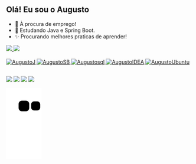 ## Olá! Eu sou o Augusto 

- 🔭 À procura de emprego!
- 🌱 Estudando Java e Spring Boot.
- ✨ Procurando melhores praticas de aprender!

<div>
  <a href="https://github.com/AugustoSandrini">
    <img height="180em" src="https://github-readme-stats.vercel.app/api?username=AugustoSandrini&show_icons=true&theme=dark&include_all_commits=true&count_private=true"/>
    <img height="180em" src="https://github-readme-stats.vercel.app/api/top-langs/?username=AugustoSandrini&layout=compact&langs_count=16&theme=dark"/>
</div>
  
<div style="display: inline_block"><br>
  <img align="center" alt="AugustoJ" height="40" width="40" src="https://cdn.jsdelivr.net/gh/devicons/devicon/icons/java/java-original-wordmark.svg">
  <img align="center" alt="AugustoSB" height="40" width="40" src="https://cdn.jsdelivr.net/gh/devicons/devicon/icons/spring/spring-original-wordmark.svg">
  <img align="center" alt="Augustosql" height="40" width="40" src="https://img.icons8.com/external-flaticons-lineal-color-flat-icons/64/000000/external-sql-computer-programming-flaticons-lineal-color-flat-icons.png">
  <img align="center" alt="AugustoIDEA" height="40" width="40" src="https://img.icons8.com/plasticine/100/000000/intellij-idea.png">
  <img align="center" alt="AugustoUbuntu" height="40" width="40" src="https://img.icons8.com/color/48/000000/linux--v1.png">
</div>
  
  ##
  
<div>
  <a href="mailto:augustosandrini@gmail.com" target="_blank"><img src="https://img.shields.io/badge/Gmail-D14836?style=for-the-badge&logo=gmail&logoColor=white" target="_blank"></a>
  <a href="https://www.linkedin.com/in/augusto-sandrini-7105a9234" target="_blank"><img src="https://img.shields.io/badge/LinkedIn-0077B5?style=for-the-badge&logo=linkedin&logoColor=white" target="_blank"></a>
  <a href="https://discord.com/users/AugustoSandrini#7222" target="_blank"><img src="https://img.shields.io/badge/Discord-7289DA?style=for-the-badge&logo=discord&logoColor=white" target="_blank"></a>
  <a href="https://www.instagram.com/augusto_sandrini/" target="_blank"><img src="https://img.shields.io/badge/Instagram-E4405F?style=for-the-badge&logo=instagram&logoColor=white" target="_blank"></a>
  </div>
  
  
  ![Snake animation](https://github.com/AugustoSandrini/AugustoSandrini/blob/output/github-contribution-grid-snake.svg)
